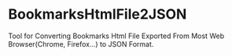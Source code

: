 # BookmarksHtmlFile2JSON
Tool for Converting Bookmarks Html File Exported From Most Web Browser(Chrome, Firefox...) to JSON Format.
